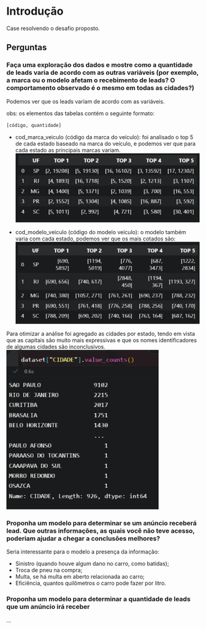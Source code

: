 # Introdução

Case resolvendo o desafio proposto.

## Perguntas

### Faça uma exploração dos dados e mostre como a quantidade de leads varia de acordo com as outras variáveis (por exemplo, a marca ou o modelo afetam o recebimento de leads? O comportamento observado é o mesmo em todas as cidades?)

Podemos ver que os leads variam de acordo com as variáveis.

obs: os elementos das tabelas contém o seguinte formato:

```txt
[código, quantidade]
```

* cod_marca_veiculo (código da marca do veículo): foi analisado o top 5 de cada estado baseado na marca do veículo, e podemos ver que para cada estado as principais marcas variam.
![df_marca](docs/df_marca.PNG "df_marca")

* cod_modelo_veiculo (código do modelo veículo): o modelo também varia com cada estado, podemos ver que os mais cotados são:
![df_modelo](docs/df_modelo.PNG "df_modelo")

Para otimizar a análise foi agregado as cidades por estado, tendo em vista que as capitais são muito mais expressivas e que os nomes identificadores de algumas cidades são inconclusivos.
![cidades](docs/cidades.PNG "cidades")

### Proponha um modelo para determinar se um anúncio receberá lead. Que outras informações, as quais você não teve acesso, poderiam ajudar a chegar a conclusões melhores?

Seria interessante para o modelo a presença da informação:

* Sinistro (quando houve algum dano no carro, como batidas);
* Troca de pneu na compra;
* Multa, se há multa em aberto relacionada ao carro;
* Eficiência, quantos quilômetros o carro pode fazer por litro.

### Proponha um modelo para determinar a quantidade de leads que um anúncio irá receber

...
